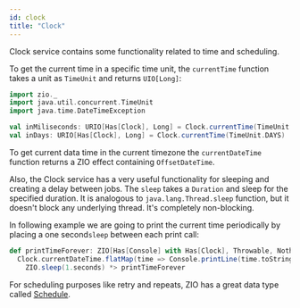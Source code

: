 ```yaml
---
id: clock 
title: "Clock"
---
```


Clock service contains some functionality related to time and scheduling. 

To get the current time in a specific time unit, the `currentTime` function takes a unit as `TimeUnit` and returns `UIO[Long]`:

```scala mdoc:invisible
import zio._
import java.util.concurrent.TimeUnit
import java.time.DateTimeException
```

```scala mdoc:silent
val inMiliseconds: URIO[Has[Clock], Long] = Clock.currentTime(TimeUnit.MILLISECONDS)
val inDays: URIO[Has[Clock], Long] = Clock.currentTime(TimeUnit.DAYS)
```

To get current data time in the current timezone the `currentDateTime` function returns a ZIO effect containing `OffsetDateTime`.

Also, the Clock service has a very useful functionality for sleeping and creating a delay between jobs. The `sleep` takes a `Duration` and sleep for the specified duration. It is analogous to `java.lang.Thread.sleep` function, but it doesn't block any underlying thread. It's completely non-blocking.

In following example we are going to print the current time periodically by placing a one second`sleep` between each print call:

```scala mdoc:silent
def printTimeForever: ZIO[Has[Console] with Has[Clock], Throwable, Nothing] =
  Clock.currentDateTime.flatMap(time => Console.printLine(time.toString)) *>
    ZIO.sleep(1.seconds) *> printTimeForever
```

For scheduling purposes like retry and repeats, ZIO has a great data type called [Schedule](../datatypes/misc/schedule.md). 

